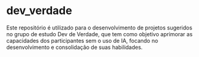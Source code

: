 # dev_verdade
Este repositório é utilizado para o desenvolvimento de projetos sugeridos no grupo de estudo Dev de Verdade, que tem como objetivo aprimorar as capacidades dos participantes sem o uso de IA, focando no desenvolvimento e consolidação de suas habilidades.
